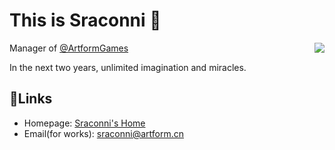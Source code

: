 # This is Sraconni 👋

<img align="right" src="https://github-readme-stats.vercel.app/api?username=sraconni&show_icons=true"/>

Manager of [@ArtformGames](https://github.com/ArtformGames)

In the next two years, unlimited imagination and miracles.

## 🔗Links

* Homepage: [Sraconni's Home](https://www.sraconni.cc/)
* Email(for works): [sraconni@artform.cn](mailto:sraconni@artform.cn)





